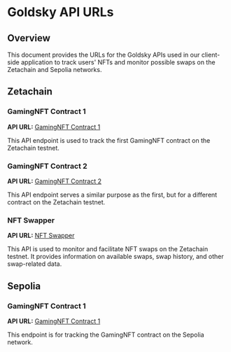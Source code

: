 # Goldsky API URLs

## Overview

This document provides the URLs for the Goldsky APIs used in our client-side application to track users' NFTs and monitor possible swaps on the Zetachain and Sepolia networks.

## Zetachain

### GamingNFT Contract 1
**API URL:** [GamingNFT Contract 1](https://api.goldsky.com/api/public/project_cm0jlloqy8ay901vt86y56f0t/subgraphs/nft-1-zetachain-testnet/v1/gn)

This API endpoint is used to track the first GamingNFT contract on the Zetachain testnet. 

### GamingNFT Contract 2
**API URL:** [GamingNFT Contract 2](https://api.goldsky.com/api/public/project_cm0jlloqy8ay901vt86y56f0t/subgraphs/nft-2-zetachain-testnet/v1/gn)

This API endpoint serves a similar purpose as the first, but for a different contract on the Zetachain testnet.

### NFT Swapper
**API URL:** [NFT Swapper](https://api.goldsky.com/api/public/project_cm0l8yvile64b01wo51lfdaga/subgraphs/nft-swapper-zetachain-testnet/v1/gn)

This API is used to monitor and facilitate NFT swaps on the Zetachain testnet. It provides information on available swaps, swap history, and other swap-related data.

## Sepolia

### GamingNFT Contract 1
**API URL:** [GamingNFT Contract 1](https://api.goldsky.com/api/public/project_cm0jlloqy8ay901vt86y56f0t/subgraphs/nft-sepolia/v1/gn)

This endpoint is for tracking the GamingNFT contract on the Sepolia network. 
